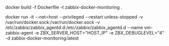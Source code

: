 docker build -f Dockerfile -t zabbix-docker-monitoring .

docker run -it --net=host --privileged --restart unless-stopped -v /var/run/docker.sock:/var/run/docker.sock -v /etc/zabbix/zabbix_agentd.d:/etc/zabbix/zabbix_agentd.d --name vm-zabbix-agent -e ZBX_SERVER_HOST="HOST_IP" -e ZBX_DEBUGLEVEL="4" -d zabbix-docker-monitoring:latest